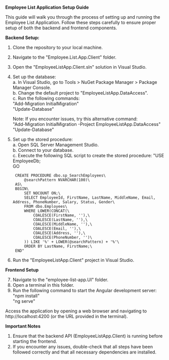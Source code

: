 ****Employee List Application Setup Guide****

This guide will walk you through the process of setting up and running the Employee List Application. 
Follow these steps carefully to ensure proper setup of both the backend and frontend components.

**Backend Setup:**
1. Clone the repository to your local machine.
2. Navigate to the "Employee.List.App.Client" folder.
3. Open the "EmployeeListApp.Client.sln" solution in Visual Studio.
4. Set up the database:\
    a. In Visual Studio, go to Tools > NuGet Package Manager > Package Manager Console.\
    b. Change the default project to "EmployeeListApp.DataAccess".\
    c. Run the following commands:\
        "Add-Migration InitialMigration"\
        "Update-Database"
   
    Note: If you encounter issues, try this alternative command:\
    "Add-Migration InitialMigration -Project EmployeeListApp.DataAccess"\
    "Update-Database"

6. Set up the stored procedure:\
    a. Open SQL Server Management Studio.\
    b. Connect to your database.\
    c. Execute the following SQL script to create the stored procedure:
        "USE EmployeeDb;\
        GO
        
        CREATE PROCEDURE dbo.sp_SearchEmployees\
            @searchPattern NVARCHAR(100)\
        AS\
        BEGIN\
            SET NOCOUNT ON;\
            SELECT EmployeeId, FirstName, LastName, MiddleName, Email, Address, PhoneNumber, Salary, Status, Gender\
            FROM dbo.Employees\
            WHERE LOWER(CONCAT(\
                COALESCE(FirstName, ''),\
                COALESCE(LastName, ''),\
                COALESCE(MiddleName, ''),\
                COALESCE(Email, ''),\
                COALESCE(Address, ''),\
                COALESCE(PhoneNumber, '')\
            )) LIKE '%' + LOWER(@searchPattern) + '%'\
            ORDER BY LastName, FirstName;\
        END"

7. Run the "EmployeeListApp.Client" project in Visual Studio.

**Frontend Setup**

7. Navigate to the "employee-list-app.UI" folder.
8. Open a terminal in this folder.
9. Run the following command to start the Angular development server:\
   "npm install"\
   "ng serve"

Access the application by opening a web browser and navigating to http://localhost:4200 (or the URL provided in the terminal).

**Important Notes**
1. Ensure that the backend API (EmployeeListApp.Client) is running before starting the frontend.
2. If you encounter any issues, double-check that all steps have been followed correctly and that all necessary dependencies are installed.
